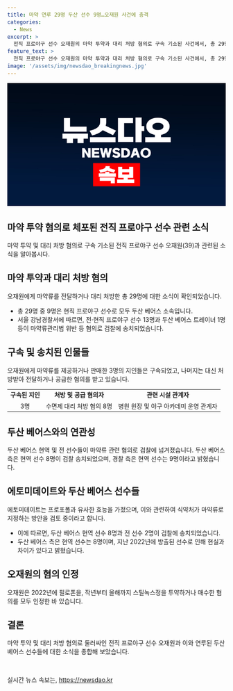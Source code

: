 ```yaml
---
title: 마약 연루 29명 두산 선수 9명…오재원 사건에 충격
categories:
  - News
excerpt: >
  전직 프로야구 선수 오재원의 마약 투약과 대리 처방 혐의로 구속 기소된 사건에서, 총 29명이 마약류를 전달하거나 판매한 혐의로 경찰에 송치됐다. 이 가운데 9명의 현직 프로야구 선수와 한 트레이너가 포함돼 있으며, 두산 베어스 관련 인원도 확인되었다. 또한, 오재원이 운영하는 야구 아카데미 수강생 학부모와 지인들도 범행에 연루된 것으로 알려졌다. 특히, 프로야구 선수들을 포함한 관련자들이 다량의 마약류를 공급했거나 대리 처방을 받아 전달한 것으로 드러났다. 본 사건으로 두산 베어스 구단과 관련된 현역 선수 8명과 전 선수 2명이 검찰 조사를 받게 되었으며, 국가대표 투수 출신 전 프로야구 선수 A씨 또한 연루돼 조사를 받을 예정이다. 이에 따라, 사건의 규모와 영향력이 증대되고 있으며, 관련자들의 범행과 혐의에 대한 입장 및 대응이 주목받고 있다.
feature_text: >
  전직 프로야구 선수 오재원의 마약 투약과 대리 처방 혐의로 구속 기소된 사건에서, 총 29명이 마약류를 전달하거나 판매한 혐의로 경찰에 송치됐다. 이 가운데 9명의 현직 프로야구 선수와 한 트레이너가 포함돼 있으며, 두산 베어스 관련 인원도 확인되었다. 또한, 오재원이 운영하는 야구 아카데미 수강생 학부모와 지인들도 범행에 연루된 것으로 알려졌다. 특히, 프로야구 선수들을 포함한 관련자들이 다량의 마약류를 공급했거나 대리 처방을 받아 전달한 것으로 드러났다. 본 사건으로 두산 베어스 구단과 관련된 현역 선수 8명과 전 선수 2명이 검찰 조사를 받게 되었으며, 국가대표 투수 출신 전 프로야구 선수 A씨 또한 연루돼 조사를 받을 예정이다. 이에 따라, 사건의 규모와 영향력이 증대되고 있으며, 관련자들의 범행과 혐의에 대한 입장 및 대응이 주목받고 있다.
image: '/assets/img/newsdao_breakingnews.jpg'
---
```


<p><img src="/assets/img/newsdao_breakingnews.jpg" alt="pcversion 속보" /></p>

<h2 data-ke-size="size26">마약 투약 혐의로 체포된 전직 프로야구 선수 관련 소식</h2>

<p data-ke-size="size16">마약 투약 및 대리 처방 혐의로 구속 기소된 전직 프로야구 선수 오재원(39)과 관련된 소식을 알아봅시다.</p>

<h2 data-ke-size="size24">마약 투약과 대리 처방 혐의</h2>

<p data-ke-size="size16">오재원에게 마약류를 전달하거나 대리 처방한 총 29명에 대한 소식이 확인되었습니다.</p>

<ul>
  <li>총 29명 중 9명은 현직 프로야구 선수로 모두 두산 베어스 소속입니다.</li>
  <li>서울 강남경찰서에 따르면, 전·현직 프로야구 선수 13명과 두산 베어스 트레이너 1명 등이 마약류관리법 위반 등 혐의로 검찰에 송치되었습니다.</li>
</ul>

<h2 data-ke-size="size24">구속 및 송치된 인물들</h2>

<p data-ke-size="size16">오재원에게 마약류를 제공하거나 판매한 3명의 지인들은 구속되었고, 나머지는 대신 처방받아 전달하거나 공급한 혐의를 받고 있습니다.</p>

<table>
  <tr>
    <td style="text-align: center; height: 17px;"><b>구속된 지인</b></td>
    <td style="text-align: center; height: 17px;"><b>처방 및 공급 혐의자</b></td>
    <td style="text-align: center; height: 17px;"><b>관련 시설 관계자</b></td>
  </tr>
  <tr>
    <td style="text-align: center; height: 17px;">3명</td>
    <td style="text-align: center; height: 17px;">수면제 대리 처방 혐의 8명</td>
    <td style="text-align: center; height: 17px;">병원 원장 및 야구 아카데미 운영 관계자</td>
  </tr>
</table>

<h2 data-ke-size="size24">두산 베어스와의 연관성</h2>

<p data-ke-size="size16">두산 베어스 현역 및 전 선수들이 마약류 관련 혐의로 검찰에 넘겨졌습니다. 두산 베어스 측은 현역 선수 8명이 검찰 송치되었으며, 경찰 측은 현역 선수는 9명이라고 밝혔습니다.</p>

<h2 data-ke-size="size24">에토미데이트와 두산 베어스 선수들</h2>

<p data-ke-size="size16">에토미데이트는 프로포폴과 유사한 효능을 가졌으며, 이와 관련하여 식약처가 마약류로 지정하는 방안을 검토 중이라고 합니다.</p>

<ul>
  <li>이에 따르면, 두산 베어스 현역 선수 8명과 전 선수 2명이 검찰에 송치되었습니다.</li>
  <li>두산 베어스 측은 현역 선수는 8명이며, 지난 2022년에 방출된 선수로 인해 현실과 차이가 있다고 밝혔습니다.</li>
</ul>

<h2 data-ke-size="size24">오재원의 혐의 인정</h2>

<p data-ke-size="size16">오재원은 2022년에 필로폰을, 작년부터 올해까지 스틸녹스정을 투약하거나 매수한 혐의를 모두 인정한 바 있습니다.</p>

<h2 data-ke-size="size24">결론</h2>

<p data-ke-size="size16">마약 투약 및 대리 처방 혐의로 둘러싸인 전직 프로야구 선수 오재원과 이와 연루된 두산 베어스 선수들에 대한 소식을 종합해 보았습니다.</p>

<p data-ke-size="size16">&nbsp;</p>
실시간 뉴스 속보는, <a href="https://newsdao.kr" rel="dofollow">https://newsdao.kr</a>


